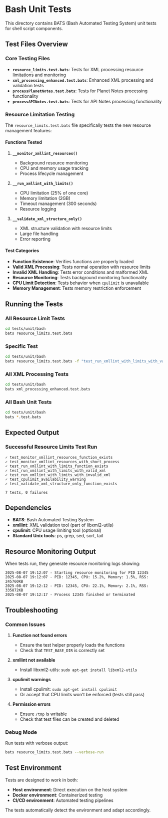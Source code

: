 # Bash Unit Tests

This directory contains BATS (Bash Automated Testing System) unit tests for shell script components.

## Test Files Overview

### Core Testing Files

- **`resource_limits.test.bats`**: Tests for XML processing resource limitations and monitoring
- **`xml_processing_enhanced.test.bats`**: Enhanced XML processing and validation tests
- **`processPlanetNotes.test.bats`**: Tests for Planet Notes processing functionality
- **`processAPINotes.test.bats`**: Tests for API Notes processing functionality

### Resource Limitation Testing

The `resource_limits.test.bats` file specifically tests the new resource management features:

#### Functions Tested

1. **`__monitor_xmllint_resources()`**
   - Background resource monitoring
   - CPU and memory usage tracking
   - Process lifecycle management

2. **`__run_xmllint_with_limits()`**
   - CPU limitation (25% of one core)
   - Memory limitation (2GB)
   - Timeout management (300 seconds)
   - Resource logging

3. **`__validate_xml_structure_only()`**
   - XML structure validation with resource limits
   - Large file handling
   - Error reporting

#### Test Categories

- **Function Existence**: Verifies functions are properly loaded
- **Valid XML Processing**: Tests normal operation with resource limits
- **Invalid XML Handling**: Tests error conditions and malformed XML
- **Resource Monitoring**: Tests background monitoring functionality
- **CPU Limit Detection**: Tests behavior when `cpulimit` is unavailable
- **Memory Management**: Tests memory restriction enforcement

## Running the Tests

### All Resource Limit Tests

```bash
cd tests/unit/bash
bats resource_limits.test.bats
```

### Specific Test

```bash
cd tests/unit/bash
bats resource_limits.test.bats -f "test_run_xmllint_with_limits_with_valid_xml"
```

### All XML Processing Tests

```bash
cd tests/unit/bash
bats xml_processing_enhanced.test.bats
```

### All Bash Unit Tests

```bash
cd tests/unit/bash
bats *.test.bats
```

## Expected Output

### Successful Resource Limits Test Run

```text
✓ test_monitor_xmllint_resources_function_exists
✓ test_monitor_xmllint_resources_with_short_process  
✓ test_run_xmllint_with_limits_function_exists
✓ test_run_xmllint_with_limits_with_valid_xml
✓ test_run_xmllint_with_limits_with_invalid_xml
✓ test_cpulimit_availability_warning
✓ test_validate_xml_structure_only_function_exists

7 tests, 0 failures
```

## Dependencies

- **BATS**: Bash Automated Testing System
- **xmllint**: XML validation tool (part of libxml2-utils)
- **cpulimit**: CPU usage limiting tool (optional)
- **Standard Unix tools**: ps, grep, sed, sort, tail

## Resource Monitoring Output

When tests run, they generate resource monitoring logs showing:

```text
2025-08-07 19:12:07 - Starting resource monitoring for PID 12345
2025-08-07 19:12:07 - PID: 12345, CPU: 15.2%, Memory: 1.5%, RSS: 245760KB
2025-08-07 19:12:12 - PID: 12345, CPU: 22.1%, Memory: 2.1%, RSS: 335872KB
2025-08-07 19:12:17 - Process 12345 finished or terminated
```

## Troubleshooting

### Common Issues

1. **Function not found errors**
   - Ensure the test helper properly loads the functions
   - Check that `TEST_BASE_DIR` is correctly set

2. **xmllint not available**
   - Install libxml2-utils: `sudo apt-get install libxml2-utils`

3. **cpulimit warnings**
   - Install cpulimit: `sudo apt-get install cpulimit`
   - Or accept that CPU limits won't be enforced (tests still pass)

4. **Permission errors**
   - Ensure `/tmp` is writable
   - Check that test files can be created and deleted

### Debug Mode

Run tests with verbose output:

```bash
bats resource_limits.test.bats --verbose-run
```

## Test Environment

Tests are designed to work in both:

- **Host environment**: Direct execution on the host system
- **Docker environment**: Containerized testing
- **CI/CD environment**: Automated testing pipelines

The tests automatically detect the environment and adapt accordingly.
